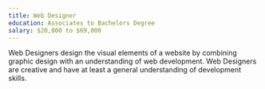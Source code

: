 ```yaml
---
title: Web Designer
education: Associates to Bachelors Degree
salary: $20,000 to $69,000
---
```

Web Designers design the visual elements of a website by combining graphic design with an understanding of web development. Web Designers are creative and have at least a general understanding of development skills.
